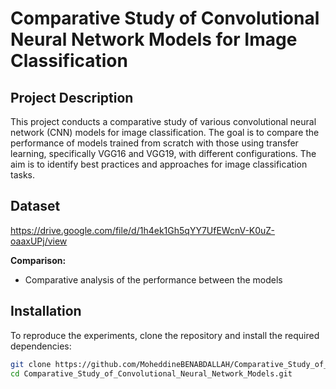 # Comparative Study of Convolutional Neural Network Models for Image Classification


## Project Description

This project conducts a comparative study of various convolutional neural network (CNN) models for image classification. The goal is to compare the performance of models trained from scratch with those using transfer learning, specifically VGG16 and VGG19, with different configurations. The aim is to identify best practices and approaches for image classification tasks.


## Dataset 

https://drive.google.com/file/d/1h4ek1Gh5qYY7UfEWcnV-K0uZ-oaaxUPj/view

**Comparison:**
- Comparative analysis of the performance between the models

## Installation

To reproduce the experiments, clone the repository and install the required dependencies:

```bash
git clone https://github.com/MoheddineBENABDALLAH/Comparative_Study_of_Convolutional_Neural_Network_Models.git
cd Comparative_Study_of_Convolutional_Neural_Network_Models.git
